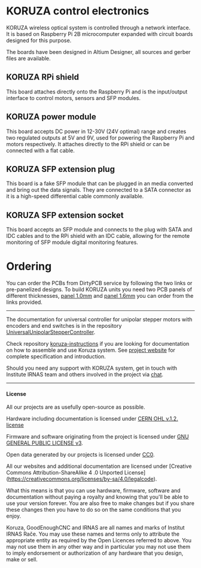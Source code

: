 # KORUZA control electronics

KORUZA wireless optical system is controlled through a network interface. It is based on Raspberry Pi 2B microcomputer expanded with circuit boards designed for this purpose.

The boards have been designed in Altium Designer, all sources and gerber files are available.



## KORUZA RPi shield
This board attaches directly onto the Raspberry Pi and is the input/output interface to control motors, sensors and SFP modules.

## KORUZA power module
This board accepts DC power in 12-30V (24V optimal) range and creates two regulated outputs at 5V and 9V, used for powering the Raspberry Pi and motors respectively. It attaches directly to the RPi shield or can be connected with a flat cable.

## KORUZA SFP extension plug
This board is a fake SFP module that can be plugged in an media converted and bring out the data signals. They are connected to a SATA connector as it is a high-speed differential cable commonly available.

## KORUZA SFP extension socket
This board accepts an SFP module and connects to the plug with SATA and IDC cables and to the RPi shield with an IDC cable, allowing for the remote monitoring of SFP module digital monitoring features.

# Ordering
You can order the PCBs from DirtyPCB service by following the two links or pre-panelized designs. To build KORUZA units you need two PCB panels of different thicknesses, [panel 1.0mm](http://dirtypcbs.com/view.php?share=15209&accesskey=d26ee0985b1c8a857d2a581abbbace13) and [panel 1.6mm](http://dirtypcbs.com/view.php?share=15210&accesskey=55f58673fd12db957a8ae663c1b3f456) you can order from the links provided.

---

The documentation for universal controller for unipolar stepper motors with encoders and end switches is in the repository [UniversalUnipolarStepperController](https://github.com/IRNAS/UniversalUnipolarStepperController).

Check  repository [koruza-instructions](https://github.com/IRNAS/KORUZA-instructions) if you are looking for documentation on how to assemble and use Koruza system. See [project website](http://koruza.net/) for complete specification and introduction.

Should you need any support with KORUZA system, get in touch with Institute IRNAS team and others involved in the project via [chat](https://chat.irnas.eu/).

---

#### License

All our projects are as usefully open-source as possible.

Hardware including documentation is licensed under [CERN OHL v.1.2. license](http://www.ohwr.org/licenses/cern-ohl/v1.2)

Firmware and software originating from the project is licensed under [GNU GENERAL PUBLIC LICENSE v3](http://www.gnu.org/licenses/gpl-3.0.en.html).

Open data generated by our projects is licensed under [CC0](https://creativecommons.org/publicdomain/zero/1.0/legalcode).

All our websites and additional documentation are licensed under [Creative Commons Attribution-ShareAlike 4 .0 Unported License] (https://creativecommons.org/licenses/by-sa/4.0/legalcode).

What this means is that you can use hardware, firmware, software and documentation without paying a royalty and knowing that you'll be able to use your version forever. You are also free to make changes but if you share these changes then you have to do so on the same conditions that you enjoy.

Koruza, GoodEnoughCNC and IRNAS are all names and marks of Institut IRNAS Rače. 
You may use these names and terms only to attribute the appropriate entity as required by the Open Licences referred to above. You may not use them in any other way and in particular you may not use them to imply endorsement or authorization of any hardware that you design, make or sell.


